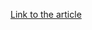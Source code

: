 [Link to the article](https://cybersecuritynews.com/yubico-pam-module-vulnerability-let-attackers-bypass-authentications/)
